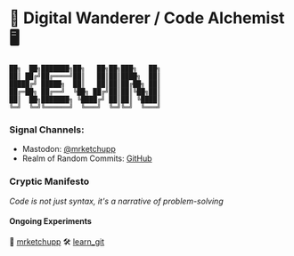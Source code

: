 # 🌴 Digital Wanderer / Code Alchemist 🖥️

```
██╗  ██╗███████╗██╗   ██╗██╗███╗   ██╗
██║ ██╔╝██╔════╝██║   ██║██║████╗  ██║
█████╔╝ █████╗  ██║   ██║██║██╔██╗ ██║
██╔═██╗ ██╔══╝  ╚██╗ ██╔╝██║██║╚██╗██║
██║  ██╗███████╗ ╚████╔╝ ██║██║ ╚████║
╚═╝  ╚═╝╚══════╝  ╚═══╝  ╚═╝╚═╝  ╚═══╝
```

### Signal Channels:
- Mastodon: [@mrketchupp](https://mastodon.social/@mrketchupp)
- Realm of Random Commits: [GitHub](https://github.com/mrketchupp)

### Cryptic Manifesto
*Code is not just syntax, it's a narrative of problem-solving*

#### Ongoing Experiments
🔬 [mrketchupp](https://github.com/mrketchupp/mrketchupp)
🛠️ [learn_git](https://github.com/mrketchupp/learn_git)
